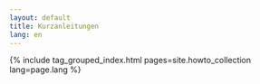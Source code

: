 ```yaml
---
layout: default
title: Kurzanleitungen
lang: en
---
```


{% include tag_grouped_index.html pages=site.howto_collection lang=page.lang %}
